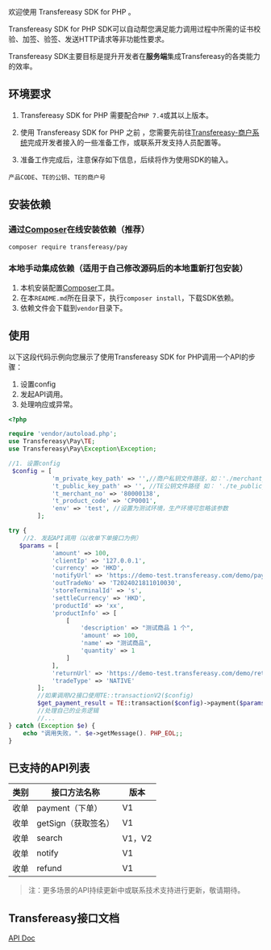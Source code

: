 欢迎使用 Transfereasy  SDK for PHP 。

Transfereasy SDK for PHP SDK可以自动帮您满足能力调用过程中所需的证书校验、加签、验签、发送HTTP请求等非功能性要求。

Transfereasy SDK主要目标是提升开发者在**服务端**集成Transfereasy的各类能力的效率。

## 环境要求
1. Transfereasy SDK for PHP 需要配合`PHP 7.4`或其以上版本。

2. 使用 Transfereasy SDK for PHP 之前 ，您需要先前往[Transfereasy-商户系统](https://mch.transfereasy.com/)完成开发者接入的一些准备工作，或联系开发支持人员配置等。

3. 准备工作完成后，注意保存如下信息，后续将作为使用SDK的输入。

`产品CODE`、`TE的公钥`、`TE的商户号`


## 安装依赖
### 通过[Composer](https://packagist.org/packages/transfereasy/pay/)在线安装依赖（推荐）

`composer require transfereasy/pay`

### 本地手动集成依赖（适用于自己修改源码后的本地重新打包安装）
1. 本机安装配置[Composer](https://getcomposer.org/)工具。
2. 在本`README.md`所在目录下，执行`composer install`，下载SDK依赖。
3. 依赖文件会下载到`vendor`目录下。

## 使用
以下这段代码示例向您展示了使用Transfereasy SDK for PHP调用一个API的步骤：

1. 设置config
2. 发起API调用。
3. 处理响应或异常。

```php
<?php

require 'vendor/autoload.php';
use Transfereasy\Pay\TE;
use Transfereasy\Pay\Exception\Exception;

//1. 设置config
 $config = [
            'm_private_key_path' => '',//商户私钥文件路径，如：'./merchant_private_test.key'
            't_public_key_path' => '', //TE公钥文件路径 如： './te_public_test.key'
            't_merchant_no' => '80000138',
            't_product_code' => 'CP0001',
            'env' => 'test', //设置为测试环境，生产环境可忽略该参数
        ];

try {
    //2. 发起API调用（以收单下单接口为例）
   $params = [
            'amount' => 100,
            'clientIp' => '127.0.0.1',
            'currency' => 'HKD',
            'notifyUrl' => 'https://demo-test.transfereasy.com/demo/paymentNotify',
            'outTradeNo' => 'T2024021811010030',
            'storeTerminalId' => 's',
            'settleCurrency' => 'HKD',
            'productId' => 'xx',
            'productInfo' => [
                [
                    'description' => "测试商品 1 个",
                    'amount' => 100,
                    'name' => "测试商品",
                    'quantity' => 1
                ]
            ],
            'returnUrl' => 'https://demo-test.transfereasy.com/demo/returnUrl',
            'tradeType' => 'NATIVE'
        ];
        //如果调用V2接口使用TE::transactionV2($config)
        $get_payment_result = TE::transaction($config)->payment($params);
        //处理自己的业务逻辑
        //...
} catch (Exception $e) {
    echo "调用失败，". $e->getMessage(). PHP_EOL;;
}

```
## 已支持的API列表

| 类别       | 接口方法名称        | 版本    |
|----------|---------------|-------|
| 收单       | payment（下单）   | V1    | 
| 收单 | getSign（获取签名） | V1    |
| 收单 | search        | V1，V2 |
| 收单 | notify        | V1    | 
| 收单 | refund        | V1    |

> 注：更多场景的API持续更新中或联系技术支持进行更新，敬请期待。

## Transfereasy接口文档
[API Doc](https://mrdoc.transfereasy.com/)
